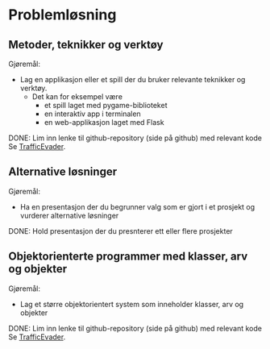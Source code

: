 # Problemløsning

## Metoder, teknikker og verktøy

Gjøremål:

- Lag en applikasjon eller et spill der du bruker relevante teknikker og verktøy.
  - Det kan for eksempel være
    - et spill laget med pygame-biblioteket
    - en interaktiv app i terminalen
    - en web-applikasjon laget med Flask

DONE: Lim inn lenke til github-repository (side på github) med relevant kode
Se [TrafficEvader](https://github.com/ZeroWave022/TrafficEvader).

## Alternative løsninger

Gjøremål:

- Ha en presentasjon der du begrunner valg som er gjort i et prosjekt og vurderer alternative løsninger

DONE: Hold presentasjon der du presnterer ett eller flere prosjekter

## Objektorienterte programmer med klasser, arv og objekter

Gjøremål:

- Lag et større objektorientert system som inneholder klasser, arv og objekter

DONE: Lim inn lenke til github-repository (side på github) med relevant kode
Se [TrafficEvader](https://github.com/ZeroWave022/TrafficEvader).
